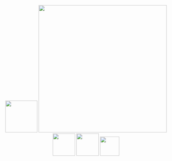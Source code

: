 <p align="center">
  <a href="https://www.ibm.com"><img src="https://www.ibm.com/brand/systems/developer/b1db1ae501d522a1a4b49613fe07c9f1/01_8-bar-positive.svg" height="100"></a>
  <img src="https://1.cms.s81c.com/sites/default/files/2020-11-27/kubernetes-service-faq-leadspace.jpg" width="400">
  <img src="https://kubernetes.io/images/favicon.png" width="70">
  <img src="https://containerd.io/img/logos/icon/black/containerd-icon-black.png" width="70" >
  <img src="https://github.com/opencontainers/artwork/blob/master/oci/stacked/color/oci-stacked-color.png" width="60">
</p>
